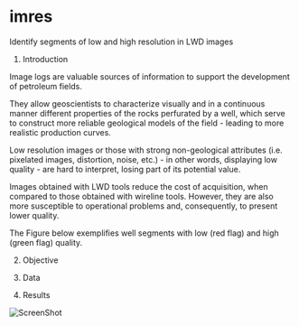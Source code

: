 # imres
Identify segments of low and high resolution in LWD images

1. Introduction

Image logs are valuable sources of information to support the development of petroleum fields.

They allow geoscientists to characterize visually and in a continuous manner different properties of the rocks perfurated by a well, which serve to construct more reliable geological models of the field - leading to more realistic production curves. 

Low resolution images or those with strong non-geological attributes (i.e. pixelated images, distortion, noise, etc.) - in other words, displaying low quality - are hard to interpret, losing part of its potential value.

Images obtained with LWD tools reduce the cost of acquisition, when compared to those obtained with wireline tools. However, they are also more susceptible to operational problems and, consequently, to present lower quality.

The Figure below exemplifies well segments with low (red flag) and high (green flag) quality.



2. Objective


3. Data

4. Results



![ScreenShot](/imres/img/Result_History.jpg?raw=true "Performance History")
